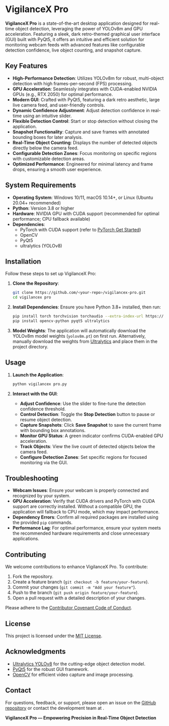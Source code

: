 # VigilanceX Pro

**VigilanceX Pro** is a state-of-the-art desktop application designed for real-time object detection, leveraging the power of YOLOv8m and GPU acceleration. Featuring a sleek, dark retro-themed graphical user interface (GUI) built with PyQt5, it offers an intuitive and efficient solution for monitoring webcam feeds with advanced features like configurable detection confidence, live object counting, and snapshot capture.

## Key Features

- **High-Performance Detection**: Utilizes YOLOv8m for robust, multi-object detection with high frames-per-second (FPS) processing.
- **GPU Acceleration**: Seamlessly integrates with CUDA-enabled NVIDIA GPUs (e.g., RTX 2050) for optimal performance.
- **Modern GUI**: Crafted with PyQt5, featuring a dark retro aesthetic, large live camera feed, and user-friendly controls.
- **Dynamic Confidence Adjustment**: Adjust detection confidence in real-time using an intuitive slider.
- **Flexible Detection Control**: Start or stop detection without closing the application.
- **Snapshot Functionality**: Capture and save frames with annotated bounding boxes for later analysis.
- **Real-Time Object Counting**: Displays the number of detected objects directly below the camera feed.
- **Configurable Detection Zones**: Focus monitoring on specific regions with customizable detection areas.
- **Optimized Performance**: Engineered for minimal latency and frame drops, ensuring a smooth user experience.

## System Requirements

- **Operating System**: Windows 10/11, macOS 10.14+, or Linux (Ubuntu 20.04+ recommended)
- **Python**: Version 3.8 or higher
- **Hardware**: NVIDIA GPU with CUDA support (recommended for optimal performance; CPU fallback available)
- **Dependencies**:
  - PyTorch with CUDA support (refer to [PyTorch Get Started](https://pytorch.org/get-started/locally/))
  - OpenCV
  - PyQt5
  - ultralytics (YOLOv8)

## Installation

Follow these steps to set up VigilanceX Pro:

1. **Clone the Repository**:
   ```bash
   git clone https://github.com/<your-repo>/vigilancex-pro.git
   cd vigilancex pro
   ```

2. **Install Dependencies**:
   Ensure you have Python 3.8+ installed, then run:
   ```bash
   pip install torch torchvision torchaudio --extra-index-url https://download.pytorch.org/whl/cu117
   pip install opencv-python pyqt5 ultralytics
   ```

3. **Model Weights**:
   The application will automatically download the YOLOv8m model weights (`yolov8m.pt`) on first run. Alternatively, manually download the weights from [Ultralytics](https://github.com/ultralytics/ultralytics) and place them in the project directory.

## Usage

1. **Launch the Application**:
   ```bash
   python vigilancex pro.py
   ```

2. **Interact with the GUI**:
   - **Adjust Confidence**: Use the slider to fine-tune the detection confidence threshold.
   - **Control Detection**: Toggle the **Stop Detection** button to pause or resume object detection.
   - **Capture Snapshots**: Click **Save Snapshot** to save the current frame with bounding box annotations.
   - **Monitor GPU Status**: A green indicator confirms CUDA-enabled GPU acceleration.
   - **Track Objects**: View the live count of detected objects below the camera feed.
   - **Configure Detection Zones**: Set specific regions for focused monitoring via the GUI.

## Troubleshooting

- **Webcam Issues**: Ensure your webcam is properly connected and recognized by your system.
- **GPU Acceleration**: Verify that CUDA drivers and PyTorch with CUDA support are correctly installed. Without a compatible GPU, the application will fallback to CPU mode, which may impact performance.
- **Dependency Errors**: Confirm all required packages are installed using the provided `pip` commands.
- **Performance Lag**: For optimal performance, ensure your system meets the recommended hardware requirements and close unnecessary applications.

## Contributing

We welcome contributions to enhance VigilanceX Pro. To contribute:

1. Fork the repository.
2. Create a feature branch (`git checkout -b feature/your-feature`).
3. Commit your changes (`git commit -m "Add your feature"`).
4. Push to the branch (`git push origin feature/your-feature`).
5. Open a pull request with a detailed description of your changes.

Please adhere to the [Contributor Covenant Code of Conduct](https://www.contributor-covenant.org/).

## License

This project is licensed under the [MIT License](LICENSE).

## Acknowledgments

- [Ultralytics YOLOv8](https://github.com/ultralytics/ultralytics) for the cutting-edge object detection model.
- [PyQt5](https://www.riverbankcomputing.com/software/pyqt/) for the robust GUI framework.
- [OpenCV](https://opencv.org/) for efficient video capture and image processing.

## Contact

For questions, feedback, or support, please open an issue on the [GitHub repository](https://github.com/<your-repo>/vigilancex-pro) or contact the development team at <your-contact-email>.

**VigilanceX Pro — Empowering Precision in Real-Time Object Detection**
